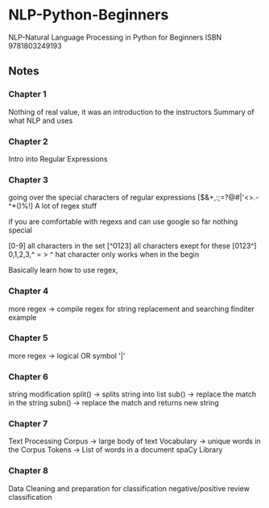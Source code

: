 # NLP-Python-Beginners
NLP-Natural Language Processing in Python for Beginners ISBN 9781803249193

## Notes 

### Chapter 1
Nothing of real value, it was an introduction to the instructors
Summary of what NLP and uses


### Chapter 2
Intro into Regular Expressions

### Chapter 3
going over the special characters of regular expressions [$&+,:;=?@#|'<>.-^*()%!]
A lot of regex stuff 

if you are comfortable with regexs and can use google so far nothing special

[0-9] all characters in the set
[^0123] all characters exept for these
[0123^] 0,1,2,3,^ = > ^ hat character only works when in the begin

Basically learn how to use regex, 

### Chapter 4
more regex -> compile regex for string replacement and searching
finditer example

### Chapter 5
more regex -> logical OR symbol '|'

### Chapter 6
string modification
split() -> splits string into list
sub() -> replace the match in the string
subn() -> replace the match and returns new string

### Chapter 7
Text Processing
Corpus -> large body of text
Vocabulary -> unique words in the Corpus
Tokens -> List of words in a document
spaCy Library


### Chapter 8
Data Cleaning and preparation for classification
negative/positive review classification